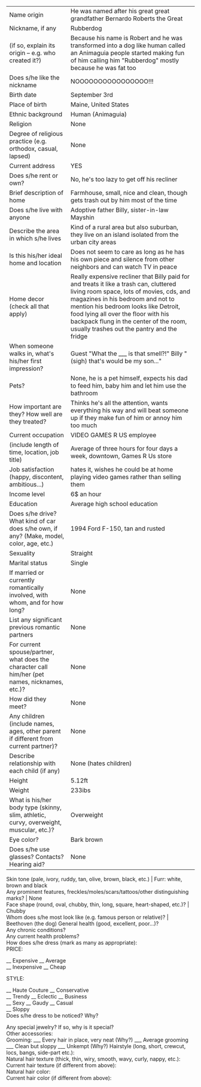 

|||
|---|---|
Name origin | He was named after his great great grandfather Bernardo Roberts the Great 	 
Nickname, if any | Rubberdog
(if so, explain its origin – e.g. who created it?) | Because his name is Robert and he was transformed into a dog like human called an Animaguia people started making fun of him calling him "Rubberdog" mostly because he was fat too 
Does s/he like the nickname | NOOOOOOOOOOOOOOOO!!! 
Birth date | September 3rd 
Place of birth | Maine, United States 
Ethnic background | Human (Animaguia)  
Religion | None 
Degree of religious practice (e.g. orthodox, casual, lapsed) | None 	 
Current address | YES 
Does s/he rent or own?	| No, he's too lazy to get off his recliner 
Brief description of home | Farmhouse, small, nice and clean, though gets trash out by him most of the time
Does s/he live with anyone | Adoptive father Billy, sister-in-law Mayshin  
Describe the area in which s/he lives | Kind of a rural area but also suburban, they live on an island isolated from the urban city areas 	 
Is this his/her ideal home and location | Does not seem to care as long as he has his own piece and silence from other neighbors and can watch TV in peace 
Home decor (check all that apply) | Really expensive recliner that Billy paid for and treats it like a trash can, cluttered living room space, lots of movies, cds, and magazines in his bedroom and not to mention his bedroom looks like Detroit, food lying all over the floor with his backpack flung in the center of the room, usually trashes out the pantry and the fridge 
When someone walks in, what's his/her first impression?	| Guest "What the ___ is that smell?!" Billy " (sigh) that's would be my son..." 
Pets?	| None, he is a pet himself, expects his dad to feed him, baby him and let him use the bathroom 
How important are they? How well are they treated?	| Thinks he's all the attention, wants everything his way and will beat someone up if they make fun of him or annoy him too much 
Current occupation | VIDEO GAMES R US employee  
(include length of time, location, job title) | Average of three hours for four days a week, downtown, Games R Us store 	 
Job satisfaction (happy, discontent, ambitious...) | hates it, wishes he could be at home playing video games rather than selling them 
Income level | 6$ an hour 	 
Education | Average high school education 
Does s/he drive? What kind of car does s/he own, if any? (Make, model, color, age, etc.) | 1994 Ford F-150, tan and rusted	 
Sexuality | Straight 
Marital status | Single 
If married or currently romantically involved, with whom, and for how long?	| None 
List any significant previous romantic partners | None  
For current spouse/partner, what does the character call him/her (pet names, nicknames, etc.)? | None 
How did they meet? | None 
Any children (include names, ages, other parent if different from current partner)? | None 
Describe relationship with each child (if any) | None (hates children) 
Height | 5.12ft
Weight | 233ibs 
What is his/her body type (skinny, slim, athletic, curvy, overweight, muscular, etc.)?	| Overweight  
Eye color?	| Bark brown  
Does s/he use glasses? Contacts? Hearing aid?	| None  
Skin tone (pale, ivory, ruddy, tan, olive, 
brown, black, etc.) | Furr: white, brown and black  
Any prominent features, freckles/moles/scars/tattoos/other distinguishing marks?	| None  
Face shape (round, oval, chubby, thin, long, square, heart-shaped, etc.)?	| Chubby  
Whom does s/he most look like (e.g. famous person or relative)?	| Beethoven (the dog) 
General health (good, excellent, poor...)?	 
Any chronic conditions?	 
Any current health problems?	 
How does s/he dress (mark as many as appropriate):	
PRICE:

__ Expensive     __ Average     
__ Inexpensive   __  Cheap

STYLE:

__  Haute Couture  __  Conservative   
__  Trendy    __  Eclectic   __  Business   
__ Sexy    __  Gaudy    __  Casual   
__ Sloppy                
Does s/he dress to be noticed? Why?	
 

 

Any special jewelry?
If so, why is it special?	 
Other accessories:	 
Grooming:	___ Every hair in place, very neat (Why?)
___ Average grooming 
___ Clean but sloppy 
___ Unkempt (Why?)
Hairstyle
(long, short, crewcut, locs, bangs, side-part etc.):	 
Natural hair texture 
(thick, thin, wiry, smooth, wavy, curly, nappy, etc.):	 
Current hair texture (if different from above):	 
Natural hair color:	 
Current hair color (if different from above):	 


 
